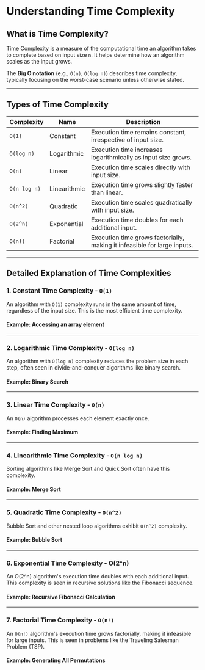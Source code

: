 # Understanding Time Complexity

## **What is Time Complexity?**
Time Complexity is a measure of the computational time an algorithm takes to complete based on input size `n`. It helps determine how an algorithm scales as the input grows.

The **Big O notation** (e.g., `O(n)`, `O(log n)`) describes time complexity, typically focusing on the worst-case scenario unless otherwise stated.

---

## **Types of Time Complexity**

| Complexity  | Name          | Description |
|------------|--------------|---------------------------------------------|
| `O(1)`     | Constant      | Execution time remains constant, irrespective of input size. |
| `O(log n)` | Logarithmic   | Execution time increases logarithmically as input size grows. |
| `O(n)`     | Linear        | Execution time scales directly with input size. |
| `O(n log n)` | Linearithmic | Execution time grows slightly faster than linear. |
| `O(n^2)`   | Quadratic     | Execution time scales quadratically with input size. |
| `O(2^n)`   | Exponential   | Execution time doubles for each additional input. |
| `O(n!)`    | Factorial     | Execution time grows factorially, making it infeasible for large inputs. |

---

## **Detailed Explanation of Time Complexities**

### **1. Constant Time Complexity - `O(1)`**
An algorithm with `O(1)` complexity runs in the same amount of time, regardless of the input size. This is the most efficient time complexity.

#### **Example: Accessing an array element**

---

### **2. Logarithmic Time Complexity - `O(log n)`**
An algorithm with `O(log n)` complexity reduces the problem size in each step, often seen in divide-and-conquer algorithms like binary search.

#### **Example: Binary Search**

---

### **3. Linear Time Complexity - `O(n)`**
An `O(n)` algorithm processes each element exactly once.

#### **Example: Finding Maximum**

---

### **4. Linearithmic Time Complexity - `O(n log n)`**
Sorting algorithms like Merge Sort and Quick Sort often have this complexity.

#### **Example: Merge Sort**


---

### **5. Quadratic Time Complexity - `O(n^2)`**
Bubble Sort and other nested loop algorithms exhibit `O(n^2)` complexity.

#### **Example: Bubble Sort**

---
### **6. Exponential Time Complexity - O(2^n)**

An O(2^n) algorithm's execution time doubles with each additional input. This complexity is seen in recursive solutions like the Fibonacci sequence.

#### **Example: Recursive Fibonacci Calculation**
---

### **7. Factorial Time Complexity - `O(n!)`**
An `O(n!)` algorithm's execution time grows factorially, making it infeasible for large inputs. This is seen in problems like the Traveling Salesman Problem (TSP).

#### **Example: Generating All Permutations**

